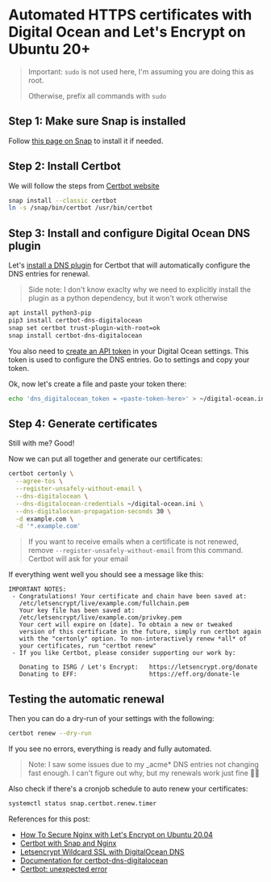 # Automated HTTPS certificates with Digital Ocean and Let's Encrypt on Ubuntu 20+

> Important: `sudo` is not used here, I'm assuming you are doing this as root.
>
> Otherwise, prefix all commands with `sudo`

## Step 1: Make sure Snap is installed

Follow [this page on Snap](https://snapcraft.io/docs/installing-snapd) to install it if needed.

## Step 2: Install Certbot

We will follow the steps from [Certbot website](https://certbot.eff.org/lets-encrypt/snap-nginx)

```bash
snap install --classic certbot
ln -s /snap/bin/certbot /usr/bin/certbot
```

## Step 3: Install and configure Digital Ocean DNS plugin

Let's [install a DNS plugin](https://certbot-dns-digitalocean.readthedocs.io/en/stable/) for Certbot that will automatically configure the DNS entries for renewal.

> Side note: I don't know exaclty why we need to explicitly install the plugin as a python dependency, but it won't work otherwise

```bash
apt install python3-pip
pip3 install certbot-dns-digitalocean
snap set certbot trust-plugin-with-root=ok
snap install certbot-dns-digitalocean
```

You also need to [create an API token](https://cloud.digitalocean.com/account/api/tokens?i=d7938a) in your Digital Ocean settings.
This token is used to configure the DNS entries. Go to settings and copy your token.

Ok, now let's create a file and paste your token there:

```bash
echo 'dns_digitalocean_token = <paste-token-here>' > ~/digital-ocean.ini
```

## Step 4: Generate certificates

Still with me? Good!

Now we can put all together and generate our certificates:

```bash
certbot certonly \
  --agree-tos \
  --register-unsafely-without-email \
  --dns-digitalocean \
  --dns-digitalocean-credentials ~/digital-ocean.ini \
  --dns-digitalocean-propagation-seconds 30 \
  -d example.com \
  -d '*.example.com'
```

> If you want to receive emails when a certificate is not renewed, remove `--register-unsafely-without-email` from this command. Certbot will ask for your email

If everything went well you should see a message like this:

```
IMPORTANT NOTES:
 - Congratulations! Your certificate and chain have been saved at:
   /etc/letsencrypt/live/example.com/fullchain.pem
   Your key file has been saved at:
   /etc/letsencrypt/live/example.com/privkey.pem
   Your cert will expire on [date]. To obtain a new or tweaked
   version of this certificate in the future, simply run certbot again
   with the "certonly" option. To non-interactively renew *all* of
   your certificates, run "certbot renew"
 - If you like Certbot, please consider supporting our work by:

   Donating to ISRG / Let's Encrypt:   https://letsencrypt.org/donate
   Donating to EFF:                    https://eff.org/donate-le
 ```
 
 ## Testing the automatic renewal

Then you can do a dry-run of your settings with the following:

 ```bash
 certbot renew --dry-run
 ```
If you see no errors, everything is ready and fully automated.

> Note: I saw some issues due to my _acme* DNS entries not changing fast enough. I can't figure out why, but my renewals work just fine 🤷‍♂️

Also check if there's a cronjob schedule to auto renew your certificates:

```bash
systemctl status snap.certbot.renew.timer
```


References for this post:

- [How To Secure Nginx with Let's Encrypt on Ubuntu 20.04](https://www.digitalocean.com/community/tutorials/how-to-secure-nginx-with-let-s-encrypt-on-ubuntu-20-04)
- [Certbot with Snap and Nginx](https://certbot.eff.org/lets-encrypt/snap-nginx)
- [Letsencrypt Wildcard SSL with DigitalOcean DNS](https://blog.khophi.co/letsencrypt-wildcard-ssl-with-digitalocean-dns/)
- [Documentation for certbot-dns-digitalocean](https://certbot-dns-digitalocean.readthedocs.io/en/stable/)
- [Certbot: unexpected error](https://blog.bramp.net/post/2018/05/26/certbot-unexpected-error/)
